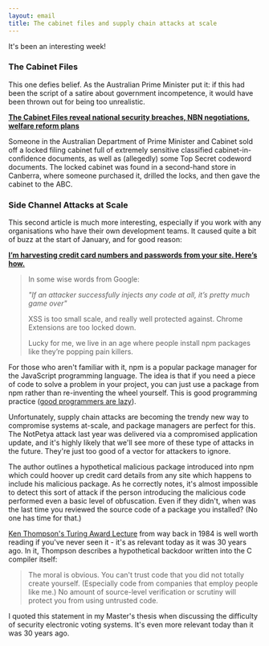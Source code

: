 ```yaml
---
layout: email
title: The cabinet files and supply chain attacks at scale
---
```


It's been an interesting week!


### The Cabinet Files

This one defies belief. As the Australian Prime Minister put it: if this had been the script of a satire about government incompetence, it would have been thrown out for being too unrealistic.

[**The Cabinet Files reveal national security breaches, NBN negotiations, welfare reform plans**](http://www.abc.net.au/news/2018-01-31/cabinet-files-reveal-inner-government-decisions/9168442)

Someone in the Australian Department of Prime Minister and Cabinet sold off a locked filing cabinet full of extremely sensitive classified cabinet-in-confidence documents, as well as (allegedly) some Top Secret codeword documents. The locked cabinet was found in a second-hand store in Canberra, where someone purchased it, drilled the locks, and then gave the cabinet to the ABC.


### Side Channel Attacks at Scale

This second article is much more interesting, especially if you work with any organisations who have their own development teams. It caused quite a bit of buzz at the start of January, and for good reason:

[**I’m harvesting credit card numbers and passwords from your site. Here’s how.**](https://hackernoon.com/im-harvesting-credit-card-numbers-and-passwords-from-your-site-here-s-how-9a8cb347c5b5)

>In some wise words from Google:
>
>*"If an attacker successfully injects any code at all, it’s pretty much game over"*
>
>XSS is too small scale, and really well protected against. Chrome Extensions are too locked down.
>
>Lucky for me, we live in an age where people install npm packages like they’re popping pain killers.

For those who aren't familiar with it, npm is a popular package manager for the JavaScript programming language. The idea is that if you need a piece of code to solve a problem in your project, you can just use a package from npm rather than re-inventing the wheel yourself. This is good programming practice ([good programmers are lazy](http://threevirtues.com/)).

Unfortunately, supply chain attacks are becoming the trendy new way to compromise systems at-scale, and package managers are perfect for this. The NotPetya attack last year was delivered via a compromised application update, and it's highly likely that we'll see more of these type of attacks in the future. They're just too good of a vector for attackers to ignore.

The author outlines a hypothetical malicious package introduced into npm which could hoover up credit card details from any site which happens to include his malicious package. As he correctly notes, it's almost impossible to detect this sort of attack if the person introducing the malicious code performed even a basic level of obfuscation. Even if they didn't, when was the last time you reviewed the source code of a package you installed? (No one has time for that.)

[Ken Thompson's Turing Award Lecture](https://www.ece.cmu.edu/~ganger/712.fall02/papers/p761-thompson.pdf) from way back in 1984 is well worth reading if you've never seen it - it's as relevant today as it was 30 years ago. In it, Thompson describes a hypothetical backdoor written into the C compiler itself:

>The moral is obvious. You can't trust code that you did not totally create yourself. (Especially code from companies that employ people like me.) No amount of source-level verification or scrutiny will protect you from using untrusted code.

I quoted this statement in my Master's thesis when discussing the difficulty of security electronic voting systems. It's even more relevant today than it was 30 years ago.